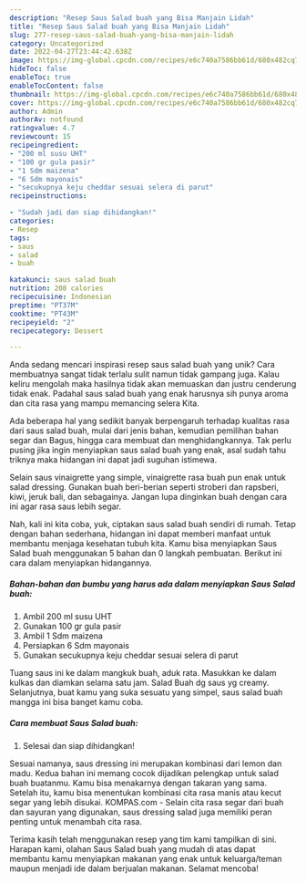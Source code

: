 ```yaml
---
description: "Resep Saus Salad buah yang Bisa Manjain Lidah"
title: "Resep Saus Salad buah yang Bisa Manjain Lidah"
slug: 277-resep-saus-salad-buah-yang-bisa-manjain-lidah
category: Uncategorized
date: 2022-04-27T23:44:42.638Z
image: https://img-global.cpcdn.com/recipes/e6c740a7586bb61d/680x482cq70/saus-salad-buah-foto-resep-utama.jpg
hideToc: false
enableToc: true
enableTocContent: false
thumbnail: https://img-global.cpcdn.com/recipes/e6c740a7586bb61d/680x482cq70/saus-salad-buah-foto-resep-utama.jpg
cover: https://img-global.cpcdn.com/recipes/e6c740a7586bb61d/680x482cq70/saus-salad-buah-foto-resep-utama.jpg
author: Admin
authorAv: notfound
ratingvalue: 4.7
reviewcount: 15
recipeingredient:
- "200 ml susu UHT"
- "100 gr gula pasir"
- "1 Sdm maizena"
- "6 Sdm mayonais"
- "secukupnya keju cheddar sesuai selera di parut"
recipeinstructions:

- "Sudah jadi dan siap dihidangkan!"
categories:
- Resep
tags:
- saus
- salad
- buah

katakunci: saus salad buah 
nutrition: 208 calories
recipecuisine: Indonesian
preptime: "PT37M"
cooktime: "PT43M"
recipeyield: "2"
recipecategory: Dessert

---
```





Anda sedang mencari inspirasi resep saus salad buah yang unik? Cara membuatnya sangat tidak terlalu sulit namun tidak gampang juga. Kalau keliru mengolah maka hasilnya tidak akan memuaskan dan justru cenderung tidak enak. Padahal saus salad buah yang enak harusnya sih punya aroma dan cita rasa yang mampu memancing selera Kita.





Ada beberapa hal yang sedikit banyak berpengaruh terhadap kualitas rasa dari saus salad buah, mulai dari jenis bahan, kemudian pemilihan bahan segar dan Bagus, hingga cara membuat dan menghidangkannya. Tak perlu pusing jika ingin menyiapkan saus salad buah yang enak,      asal sudah tahu triknya maka hidangan ini dapat jadi suguhan istimewa.














Selain saus vinaigrette yang simple, vinaigrette rasa buah pun enak untuk salad dressing. Gunakan buah beri-berian seperti stroberi dan rapsberi, kiwi, jeruk bali, dan sebagainya. Jangan lupa dinginkan buah dengan cara ini agar rasa saus lebih segar.






Nah, kali ini kita coba, yuk, ciptakan saus salad buah sendiri di rumah. Tetap dengan bahan sederhana, hidangan ini dapat memberi manfaat untuk membantu menjaga kesehatan tubuh kita. Kamu bisa menyiapkan Saus Salad buah menggunakan 5 bahan dan 0 langkah pembuatan. Berikut ini cara dalam menyiapkan hidangannya.

<!--inarticleads1-->

##### Bahan-bahan dan bumbu yang harus ada dalam menyiapkan Saus Salad buah:

1. Ambil 200 ml susu UHT
1. Gunakan 100 gr gula pasir
1. Ambil 1 Sdm maizena
1. Persiapkan 6 Sdm mayonais
1. Gunakan secukupnya keju cheddar sesuai selera di parut


Tuang saus ini ke dalam mangkuk buah, aduk rata. Masukkan ke dalam kulkas dan diamkan selama satu jam. Salad Buah dg saus yg creamy. Selanjutnya, buat kamu yang suka sesuatu yang simpel, saus salad buah mangga ini bisa banget kamu coba. 

<!--inarticleads2-->

##### Cara membuat Saus Salad buah:


1. Selesai dan siap dihidangkan!

Sesuai namanya, saus dressing ini merupakan kombinasi dari lemon dan madu. Kedua bahan ini memang cocok dijadikan pelengkap untuk salad buah buatanmu. Kamu bisa menakarnya dengan takaran yang sama. Setelah itu, kamu bisa menentukan kombinasi cita rasa manis atau kecut segar yang lebih disukai. KOMPAS.com - Selain cita rasa segar dari buah dan sayuran yang digunakan, saus dressing salad juga memiliki peran penting untuk menambah cita rasa. 

Terima kasih telah menggunakan resep yang tim kami tampilkan di sini. Harapan kami, olahan Saus Salad buah yang mudah di atas dapat membantu kamu menyiapkan makanan yang enak untuk keluarga/teman maupun menjadi ide dalam berjualan makanan. Selamat mencoba!
